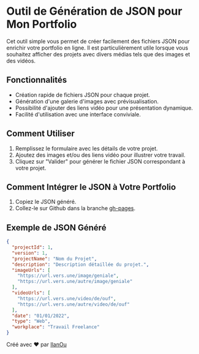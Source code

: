 # Outil de Génération de JSON pour Mon Portfolio

Cet outil simple vous permet de créer facilement des fichiers JSON pour enrichir votre portfolio en ligne. Il est particulièrement utile lorsque vous souhaitez afficher des projets avec divers médias tels que des images et des vidéos.

## Fonctionnalités

- Création rapide de fichiers JSON pour chaque projet.
- Génération d'une galerie d'images avec prévisualisation.
- Possibilité d'ajouter des liens vidéo pour une présentation dynamique.
- Facilité d'utilisation avec une interface conviviale.

## Comment Utiliser

1. Remplissez le formulaire avec les détails de votre projet.
2. Ajoutez des images et/ou des liens vidéo pour illustrer votre travail.
3. Cliquez sur "Valider" pour générer le fichier JSON correspondant à votre projet.

## Comment Intégrer le JSON à Votre Portfolio

1. Copiez le JSON généré.
2. Collez-le sur Github dans la branche [gh-pages](https://github.com/IlanOu/portfolio/tree/gh-pages).

## Exemple de JSON Généré

```json
{
  "projectId": 1,
  "version": 1,
  "projectName": "Nom du Projet",
  "description": "Description détaillée du projet.",
  "imageUrls": [
    "https://url.vers.une/image/geniale",
    "https://url.vers.une/autre/image/geniale"
  ],
  "videoUrls": [
    "https://url.vers.une/video/de/ouf",
    "https://url.vers.une/autre/video/de/ouf"
  ],
  "date": "01/01/2022",
  "type": "Web",
  "workplace": "Travail Freelance"
}
```
Créé avec ❤️ par [IlanOu](https://github.com/ilanou)
